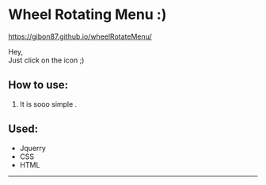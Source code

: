 
<h1>Wheel Rotating Menu :)</h1>

https://gibon87.github.io/wheelRotateMenu/

<p> Hey,<br>
Just click on the icon ;) </p>

<h2>How to use: </h2>
<ol>
  <li>It is sooo simple .</li>
</ol>

<h2>Used:</h2>
<ul>
  <li>Jquerry </li>
  <li>CSS</li>
  <li>HTML</li>
</ul>

<hr>
